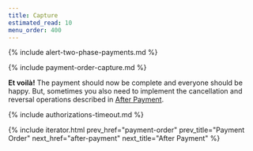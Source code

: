 ```yaml
---
title: Capture
estimated_read: 10
menu_order: 400
---
```


{% include alert-two-phase-payments.md %}

{% include payment-order-capture.md %}

**Et voilà!** The payment should now be complete and everyone should be happy.
But, sometimes you also need to implement the cancellation and reversal
operations described in [After Payment][after-payment].

{% include authorizations-timeout.md %}

{% include iterator.html prev_href="payment-order"
                         prev_title="Payment Order"
                         next_href="after-payment"
                         next_title="After Payment" %}

[after-payment]: /payment-menu/after-payment
